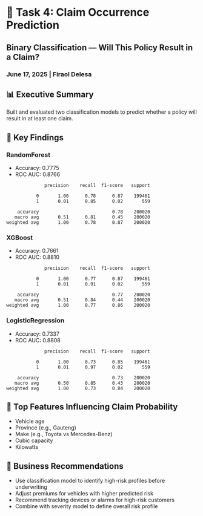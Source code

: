 # 🧮 Task 4: Claim Occurrence Prediction

## Binary Classification — Will This Policy Result in a Claim?

### June 17, 2025 | Firaol Delesa

## 📊 Executive Summary
Built and evaluated two classification models to predict whether a policy will result in at least one claim.

## 🧪 Key Findings
### RandomForest
- Accuracy: 0.7775
- ROC AUC: 0.8766
```
              precision    recall  f1-score   support

           0       1.00      0.78      0.87    199461
           1       0.01      0.85      0.02       559

    accuracy                           0.78    200020
   macro avg       0.51      0.81      0.45    200020
weighted avg       1.00      0.78      0.87    200020

```

### XGBoost
- Accuracy: 0.7661
- ROC AUC: 0.8810
```
              precision    recall  f1-score   support

           0       1.00      0.77      0.87    199461
           1       0.01      0.91      0.02       559

    accuracy                           0.77    200020
   macro avg       0.51      0.84      0.44    200020
weighted avg       1.00      0.77      0.86    200020

```

### LogisticRegression
- Accuracy: 0.7337
- ROC AUC: 0.8808
```
              precision    recall  f1-score   support

           0       1.00      0.73      0.85    199461
           1       0.01      0.97      0.02       559

    accuracy                           0.73    200020
   macro avg       0.50      0.85      0.43    200020
weighted avg       1.00      0.73      0.84    200020

```


## 🧠 Top Features Influencing Claim Probability
- Vehicle age
- Province (e.g., Gauteng)
- Make (e.g., Toyota vs Mercedes-Benz)
- Cubic capacity
- Kilowatts

## 📌 Business Recommendations
- Use classification model to identify high-risk profiles before underwriting
- Adjust premiums for vehicles with higher predicted risk
- Recommend tracking devices or alarms for high-risk customers
- Combine with severity model to define overall risk profile
